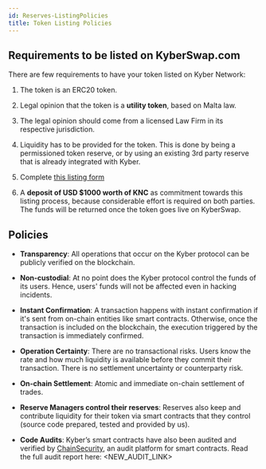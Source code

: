 ```yaml
---
id: Reserves-ListingPolicies
title: Token Listing Policies
---
```

[//]: # (tagline)
## Requirements to be listed on KyberSwap.com

There are few requirements to have your token listed on Kyber Network:

1. The token is an ERC20 token.

2. Legal opinion that the token is a **utility token**, based on Malta law.

3. The legal opinion should come from a licensed Law Firm in its respective jurisdiction.

4. Liquidity has to be provided for the token. This is done by being a permissioned token reserve, or by using an existing 3rd party reserve that is already integrated with Kyber.

5. Complete [this listing form](https://docs.google.com/forms/d/1KJfKn3oFhz_puutC5ciQPiPMJlJ1JSKEIjD3t5HKC-8/edit)

6. A **deposit of USD $1000 worth of KNC** as commitment towards this listing process, because considerable effort is required on both parties. The funds will be returned once the token goes live on KyberSwap.


## Policies

* **Transparency**: All operations that occur on the Kyber protocol can be publicly verified on the blockchain.

* **Non-custodial**: At no point does the Kyber protocol control the funds of its users. Hence, users' funds will not be affected even in hacking incidents.

* **Instant Confirmation**: A transaction happens with instant confirmation if it's sent from on-chain entities like smart contracts. Otherwise, once the transaction is included on the blockchain, the execution triggered by the transaction is immediately confirmed.

* **Operation Certainty**: There are no transactional risks. Users know the rate and how much liquidity is available before they commit their transaction. There is no settlement uncertainty or counterparty risk.

* **On-chain Settlement**: Atomic and immediate on-chain settlement of trades.

* **Reserve Managers control their reserves**: Reserves also keep and contribute liquidity for their token via smart contracts that they control (source code prepared, tested and provided by us).

* **Code Audits**: Kyber’s smart contracts have also been audited and verified by [ChainSecurity](https://chainsecurity.com/), an audit platform for smart contracts. Read the full audit report here: <NEW_AUDIT_LINK>
